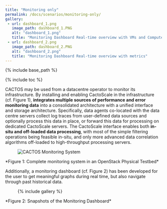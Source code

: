 ```yaml
---
title: "Monitoring only"
permalink: /docs/scenarios/monitoring-only/
gallery:
 - url: dashboard_1.png
   image_path: dashboard_1.PNG
   alt: "dashboard_1.png"
   title: "Monitoring Dashboard Real-time overview with VMs and Compute Nodes"
 - url: dashboard_2.png
   image_path: dashboard_2.PNG
   alt: "dashboard_2.png"
   title: "Monitoring Dashboard Real-time overview with metrics"
---
```


{% include base_path %}

{% include toc %}

CACTOS may be used from a datacentre operator to monitor its infrastructure. By installing and enabling CactoScale in the infrastructure (cf. Figure 1), **integrates multiple sources of performance and error monitoring data** 
into a consolidated architecture with a unified interface and storage architecture. Specifically, data agents co-located with the data centre servers collect log traces from user-defined data sources and 
optionally process this data in place, or forward this data for processing on dedicated CactoScale servers. The CactoScale interface enables both **in-situ and off-loaded data processing**, with most of the 
simple filtering operations being feasible in-situ, and only more advanced data correlation algorithms off-loaded to high-throughput processing servers.

<figure>
  <img src="{{ base_path }}/assets/images/cactoscale_openstack.png" alt="CACTOS Monitoring System">
</figure>
*Figure 1: Complete monitoring system in an OpenStack Physical Testbed*

Additionally, a monitoring dashboard (cf. Figure 2) has been developed for the user to get meaningful graphs during real time, but also navigate through past historical data. 

<figure>
{% include gallery %}
</figure>
*Figure 2: Snapshots of the Monitoring Dashboard*
